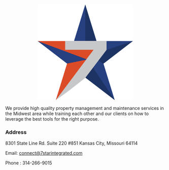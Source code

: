 <p align="center">
    <img src="7StarPropertyLogo.png" height="300" width="300"/>
</p> 

We provide high quality property management and maintenance services in the Midwest area while training each other and our clients on how to leverage the best tools for the right purpose.

### Address
8301 State Line Rd. Suite 220 #851
Kansas City, Missouri 64114

Email: connect@7starintegrated.com

Phone : 314-266-9015

